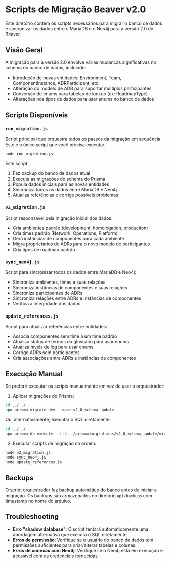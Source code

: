 # Scripts de Migração Beaver v2.0

Este diretório contém os scripts necessários para migrar o banco de dados e sincronizar os dados entre o MariaDB e o Neo4j para a versão 2.0 do Beaver.

## Visão Geral

A migração para a versão 2.0 envolve várias mudanças significativas no schema do banco de dados, incluindo:

- Introdução de novas entidades: Environment, Team, ComponentInstance, ADRParticipant, etc.
- Alteração do modelo de ADR para suportar múltiplos participantes
- Conversão de enums para tabelas de lookup (ex: RoadmapType)
- Alterações nos tipos de dados para usar enums no banco de dados

## Scripts Disponíveis

### `run_migration.js`

Script principal que orquestra todos os passos da migração em sequência. Este é o único script que você precisa executar.

```bash
node run_migration.js
```

Este script:
1. Faz backup do banco de dados atual
2. Executa as migrações do schema do Prisma
3. Popula dados iniciais para as novas entidades
4. Sincroniza todos os dados entre MariaDB e Neo4j
5. Atualiza referências e corrige possíveis problemas

### `v2_migration.js`

Script responsável pela migração inicial dos dados:
- Cria ambientes padrão (development, homologation, production)
- Cria times padrão (Network, Operations, Platform)
- Gera instâncias de componentes para cada ambiente
- Migra proprietários de ADRs para o novo modelo de participantes
- Cria tipos de roadmap padrão

### `sync_neo4j.js`

Script para sincronizar todos os dados entre MariaDB e Neo4j:
- Sincroniza ambientes, times e suas relações
- Sincroniza instâncias de componentes e suas relações
- Sincroniza participantes de ADRs
- Sincroniza relações entre ADRs e instâncias de componentes
- Verifica a integridade dos dados

### `update_references.js`

Script para atualizar referências entre entidades:
- Associa componentes sem time a um time padrão
- Atualiza status de termos do glossário para usar enums
- Atualiza níveis de log para usar enums
- Corrige ADRs sem participantes
- Cria associações entre ADRs e instâncias de componentes

## Execução Manual

Se preferir executar os scripts manualmente em vez de usar o orquestrador:

1. Aplicar migrações do Prisma:
```bash
cd ../../
npx prisma migrate dev --name v2_0_schema_update
```

Ou, alternativamente, executar o SQL diretamente:
```bash
cd ../../
npx prisma db execute --file ./prisma/migrations/v2_0_schema_update/migration.sql
```

2. Executar scripts de migração na ordem:
```bash
node v2_migration.js
node sync_neo4j.js
node update_references.js
```

## Backups

O script orquestrador faz backup automático do banco antes de iniciar a migração. Os backups são armazenados no diretório `api/backups` com timestamp no nome do arquivo.

## Troubleshooting

- **Erro "shadow database"**: O script tentará automaticamente uma abordagem alternativa que executa o SQL diretamente.
- **Erros de permissão**: Verifique se o usuário do banco de dados tem permissões suficientes para criar/alterar tabelas e colunas.
- **Erros de conexão com Neo4j**: Verifique se o Neo4j está em execução e acessível com as credenciais fornecidas. 